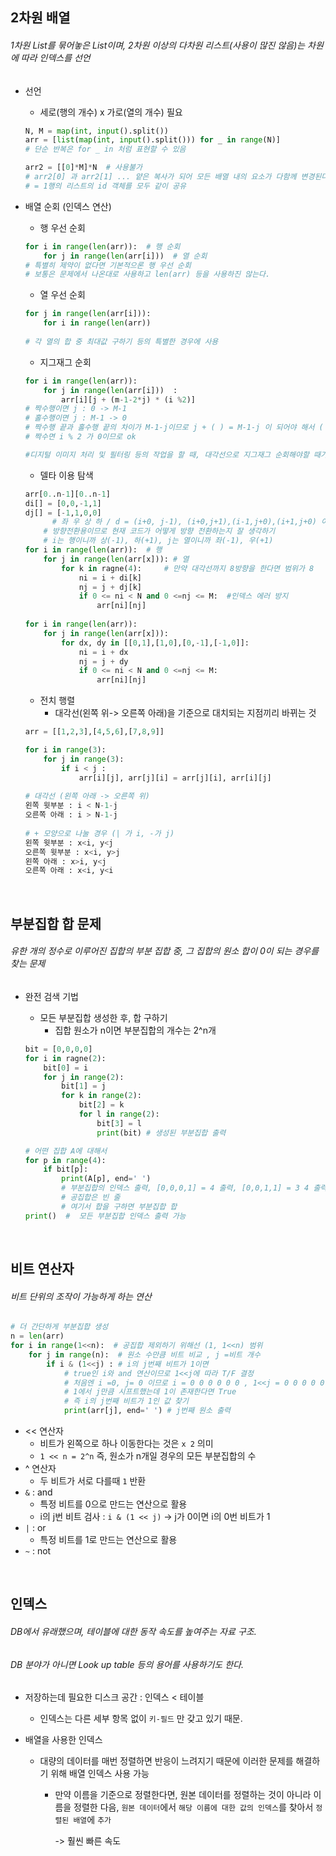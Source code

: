 ## 2차원 배열

###### 1차원 List를 묶어놓은 List이며, 2차원 이상의 다차원 리스트(사용이 많진 않음)는 차원에 따라 인덱스를 선언     

- 선언    

  - 세로(행의 개수) x 가로(열의 개수) 필요     

  ```python
  N, M = map(int, input().split())
  arr = [list(map(int, input().split())) for _ in range(N)]
  # 단순 반복은 for _ in 처럼 표현할 수 있음     
  ```

  ```python
  arr2 = [[0]*M]*N  # 사용불가
  # arr2[0] 과 arr2[1] ... 얕은 복사가 되어 모든 배열 내의 요소가 다함께 변경된다.
  # = 1행의 리스트의 id 객체를 모두 같이 공유
  ```

- 배열 순회  (인덱스 연산)       

  - 행 우선 순회    

  ```python
  for i in range(len(arr)):  # 행 순회
      for j in range(len(arr[i]))  # 열 순회
  # 특별히 제약이 없다면 기본적으론 행 우선 순회
  # 보통은 문제에서 나온대로 사용하고 len(arr) 등을 사용하진 않는다.
  ```

  - 열 우선 순회

  ```python
  for j in range(len(arr[i])):
      for i in range(len(arr))
      
  # 각 열의 합 중 최대값 구하기 등의 특별한 경우에 사용
  ```

  - 지그재그 순회

  ```python
  for i in range(len(arr)):  
      for j in range(len(arr[i]))  :
          arr[i][j + (m-1-2*j) * (i %2)]
  # 짝수행이면 j : 0 -> M-1
  # 홀수행이면 j : M-1 -> 0
  # 짝수행 끝과 홀수행 끝의 차이가 M-1-j이므로 j + ( ) = M-1-j 이 되어야 해서 ( ) = M-1-2*j
  # 짝수면 i % 2 가 0이므로 ok
  
  #디지털 이미지 처리 및 필터링 등의 작업을 할 때, 대각선으로 지그재그 순회해야할 때가 있음
  ```

  - 델타 이용 탐색     

  ```python
  arr[0..n-1][0..n-1]
  di[] = [0,0,-1,1]
  dj[] = [-1,1,0,0]
        # 좌 우 상 하 / d = (i+0, j-1), (i+0,j+1),(i-1,j+0),(i+1,j+0) 이므로
      # 방향전환용이므로 현재 코드가 어떻게 방향 전환하는지 잘 생각하기
      # i는 행이니까 상(-1), 하(+1), j는 열이니까 좌(-1), 우(+1)
  for i in range(len(arr)):  # 행
      for j in range(len(arr[x])): # 열  
          for k in ragne(4):     # 만약 대각선까지 8방향을 한다면 범위가 8
              ni = i + di[k]
              nj = j + dj[k]
              if 0 <= ni < N and 0 <=nj <= M:  #인덱스 에러 방지
                  arr[ni][nj]
              
  for i in range(len(arr)):
      for j in range(len(arr[x])): 
          for dx, dy in [[0,1],[1,0],[0,-1],[-1,0]]:
              ni = i + dx
              nj = j + dy
              if 0 <= ni < N and 0 <=nj <= M: 
                  arr[ni][nj]
  
  ```

  - 전치 행렬     
    - 대각선(왼쪽 위-> 오른쪽 아래)을 기준으로 대치되는 지점끼리 바뀌는 것

  ```python
  arr = [[1,2,3],[4,5,6],[7,8,9]] 
  
  for i in range(3):
      for j in range(3):
          if i < j :
              arr[i][j], arr[j][i] = arr[j][i], arr[i][j]
              
  # 대각선 (왼쪽 아래 -> 오른쪽 위)
  왼쪽 윗부분 : i < N-1-j
  오른쪽 아래 : i > N-1-j
      
  # + 모양으로 나눌 경우 (| 가 i, -가 j)
  왼쪽 윗부분 : x<i, y<j
  오른쪽 윗부분 : x<i, y>j
  왼쪽 아래 : x>i, y<j
  오른쪽 아래 : x<i, y<i
  ```

</br>     

## 부분집합 합 문제

###### 유한 개의 정수로 이루어진 집합의 부분 집합 중, 그 집합의 원소 합이 0이 되는 경우를 찾는 문제

- 완전 검색 기법

  - 모든 부분집합 생성한 후, 합 구하기
    - 집합 원소가 n이면 부분집합의 개수는 2^n개    

  ```python
  bit = [0,0,0,0]
  for i in ragne(2):
      bit[0] = i
      for j in range(2):
          bit[1] = j
          for k in range(2):
              bit[2] = k
              for l in range(2):
                  bit[3] = l
                  print(bit) # 생성된 부분집합 출력
  
  # 어떤 집합 A에 대해서
  for p in range(4):
      if bit[p]:
          print(A[p], end=' ') 
          # 부분집합의 인덱스 출력, [0,0,0,1] = 4 출력, [0,0,1,1] = 3 4 출력 
          # 공집합은 빈 줄
          # 여기서 합을 구하면 부분집합 합
  print()  #  모든 부분집합 인덱스 출력 가능 
  ```

</br>     

## 비트 연산자

###### 비트 단위의 조작이 가능하게 하는 연산      

```python
# 더 간단하게 부분집합 생성
n = len(arr)
for i in range(1<<n):  # 공집합 제외하기 위해선 (1, 1<<n) 범위   
    for j in range(n):  # 원소 수만큼 비트 비교 , j =비트 개수
        if i & (1<<j) : # i의 j번째 비트가 1이면
            # true인 i와 and 연산이므로 1<<j에 따라 T/F 결정 
            # 처음엔 i =0, j= 0 이므로 i = 0 0 0 0 0 0 , 1<<j = 0 0 0 0 0 1 이라서 패스, i = 1, j =0 이면 0 0 0 0 0 1 / 0 0 0 0 0 1 이므로 1출력 -> arr[0] 출력
            # 1에서 j만큼 시프트했는데 1이 존재한다면 True
            # 즉 i의 j번째 비트가 1인 값 찾기    
            print(arr[j], end=' ') # j번째 원소 출력
```

- << 연산자     
  - 비트가 왼쪽으로 하나 이동한다는 것은 `x 2` 의미    
  - `1 << n = 2^n` 즉, 원소가 n개일 경우의 모든 부분집합의 수     
- ^ 연산자
  - 두 비트가 서로 다를때 `1` 반환 
- `&` : and 
  - 특정 비트를 0으로 만드는 연산으로 활용    
  - i의 j번 비트 검사 : `i & (1 << j)`  -> j가 0이면 i의 0번 비트가 1
- `|` : or
  - 특정 비트를 1로 만드는 연산으로 활용
- `~` : not 

</br>     

## 인덱스

###### DB에서 유래했으며, 테이블에 대한 동작 속도를 높여주는 자료 구조.  

###### DB 분야가 아니면 Look up table 등의 용어를 사용하기도 한다.              

- 저장하는데 필요한 디스크 공간 : 인덱스 < 테이블     

  - 인덱스는 다른 세부 항목 없이 `키-필드` 만 갖고 있기 때문.     

- 배열을 사용한 인덱스   

  - 대량의 데이터를 매번 정렬하면 반응이 느려지기 때문에 이러한 문제를 해결하기 위해 배열 인덱스 사용 가능      

    - 만약 이름을 기준으로 정렬한다면, 원본 데이터를 정렬하는 것이 아니라 이름을 정렬한 다음, `원본 데이터`에서 `해당 이름에 대한 값의 인덱스`를 찾아서 `정렬된 배열`에 `추가` 

      -> 훨씬 빠른 속도     

